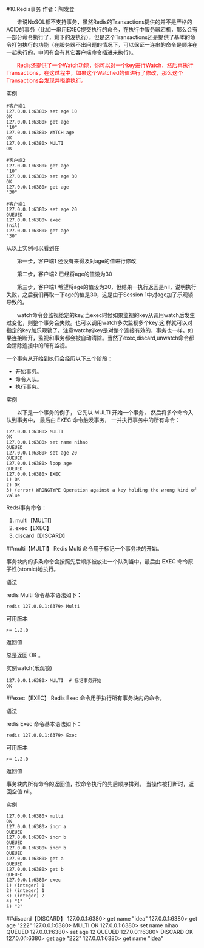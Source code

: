 #10.Redis事务
作者：陶发登

　　谁说NoSQL都不支持事务，虽然Redis的Transactions提供的并不是严格的ACID的事务（比如一串用EXEC提交执行的命令，在执行中服务器宕机，那么会有一部分命令执行了，剩下的没执行），但是这个Transactions还是提供了基本的命令打包执行的功能（在服务器不出问题的情况下，可以保证一连串的命令是顺序在一起执行的，中间有会有其它客户端命令插进来执行）。  

　　<span style="color:red">Redis还提供了一个Watch功能，你可以对一个key进行Watch，然后再执行Transactions，在这过程中，如果这个Watched的值进行了修改，那么这个Transactions会发现并拒绝执行。</span>

实例

	#客户端1
	127.0.0.1:6380> set age 10
	OK
	127.0.0.1:6380> get age
	"10"
	127.0.0.1:6380> WATCH age
	OK
	127.0.0.1:6380> MULTI
	OK

	#客户端2
	127.0.0.1:6380> get age
	"10"
	127.0.0.1:6380> set age 30
	OK
	127.0.0.1:6380> get age
	"30"

	#客户端1
	127.0.0.1:6380> set age 20
	QUEUED
	127.0.0.1:6380> exec
	(nil)
	127.0.0.1:6380> get age
	"30"

从以上实例可以看到在

　　第一步，客户端1 还没有来得及对age的值进行修改

　　第二步，客户端2 已经将age的值设为30

　　第三步，客户端1 希望将age的值设为20，但结果一执行返回是nil，说明执行失败，之后我们再取一下age的值是30，这是由于Session 1中对age加了乐观锁导致的。

　　watch命令会监视给定的key,当exec时候如果监视的key从调用watch后发生过变化，则整个事务会失败。也可以调用watch多次监视多个key.这 样就可以对指定的key加乐观锁了。注意watch的key是对整个连接有效的，事务也一样。如果连接断开，监视和事务都会被自动清除。当然了exec,discard,unwatch命令都会清除连接中的所有监视。

一个事务从开始到执行会经历以下三个阶段：

-	开始事务。
-	命令入队。
-	执行事务。


实例

　　以下是一个事务的例子， 它先以 MULTI 开始一个事务， 然后将多个命令入队到事务中， 最后由 EXEC 命令触发事务， 一并执行事务中的所有命令：

	127.0.0.1:6380> MULTI
	OK
	127.0.0.1:6380> set name nihao
	QUEUED
	127.0.0.1:6380> set age 20
	QUEUED
	127.0.0.1:6380> lpop age
	QUEUED
	127.0.0.1:6380> EXEC
	1) OK
	2) OK
	3) (error) WRONGTYPE Operation against a key holding the wrong kind of value

Redsi事务命令：

1.	multi【MULTI】
2.	exec【EXEC】
3.	discard【DISCARD】

##multi【MULTI】
Redis Multi 命令用于标记一个事务块的开始。

事务块内的多条命令会按照先后顺序被放进一个队列当中，最后由 EXEC 命令原子性(atomic)地执行。

语法

redis Multi 命令基本语法如下：

	redis 127.0.0.1:6379> Multi
可用版本

	>= 1.2.0
返回值

总是返回 OK 。

实例watch(乐观锁)

	127.0.0.1:6380> MULTI  # 标记事务开始
	OK
##exec【EXEC】
Redis Exec 命令用于执行所有事务块内的命令。

语法

redis Exec 命令基本语法如下：

	redis 127.0.0.1:6379> Exec
可用版本

	>= 1.2.0
返回值

事务块内所有命令的返回值，按命令执行的先后顺序排列。 当操作被打断时，返回空值 nil。

实例

	127.0.0.1:6380> multi
	OK
	127.0.0.1:6380> incr a
	QUEUED
	127.0.0.1:6380> incr b
	QUEUED
	127.0.0.1:6380> incr b
	QUEUED
	127.0.0.1:6380> get a
	QUEUED
	127.0.0.1:6380> get b
	QUEUED
	127.0.0.1:6380> exec
	1) (integer) 1
	2) (integer) 1
	3) (integer) 2
	4) "1"
	5) "2"
##discard【DISCARD】
	127.0.0.1:6380> get name
	"idea"
	127.0.0.1:6380> get age
	"222"
	127.0.0.1:6380> MULTI
	OK
	127.0.0.1:6380> set name nihao
	QUEUED
	127.0.0.1:6380> set age 12
	QUEUED
	127.0.0.1:6380> DISCARD
	OK
	127.0.0.1:6380> get age
	"222"
	127.0.0.1:6380> get name
	"idea"